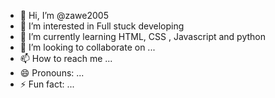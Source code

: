 - 👋 Hi, I’m @zawe2005
- 👀 I’m interested in Full stuck developing
- 🌱 I’m currently learning HTML, CSS , Javascript and python
- 💞️ I’m looking to collaborate on ...
- 📫 How to reach me ...
- 😄 Pronouns: ...
- ⚡ Fun fact: ...

<!---
zawe2005/zawe2005 is a ✨ special ✨ repository because its `README.md` (this file) appears on your GitHub profile.
You can click the Preview link to take a look at your changes.
--->
